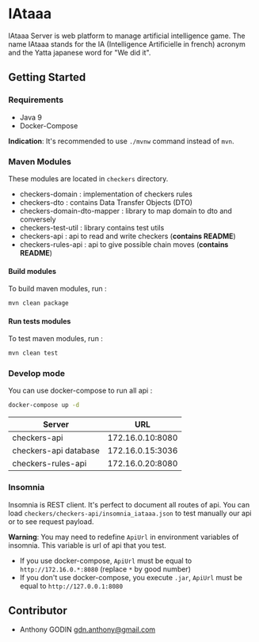 # IAtaaa

IAtaaa Server is web platform to manage artificial intelligence game. The name IAtaaa stands for the IA (Intelligence Artificielle in french) acronym and the Yatta japanese word for "We did it".

## Getting Started
### Requirements
* Java 9
* Docker-Compose

**Indication**: It's recommended to use `./mvnw` command instead of `mvn`.

### Maven Modules
These modules are located in `checkers` directory. 
* checkers-domain : implementation of checkers rules
* checkers-dto : contains Data Transfer Objects (DTO)
* checkers-domain-dto-mapper : library to map domain to dto and conversely
* checkers-test-util : library contains test utils
* checkers-api : api to read and write checkers (**contains README**)
* checkers-rules-api : api to give possible chain moves (**contains README**)

#### Build modules
To build maven modules, run :
```sh
mvn clean package
```

#### Run tests modules
To test maven modules, run :
```sh
mvn clean test
```

### Develop mode
You can use docker-compose to run all api :
```sh
docker-compose up -d
```

Server | URL
------ | ------ 
checkers-api | 172.16.0.10:8080 |
checkers-api database | 172.16.0.15:3036 |
checkers-rules-api | 172.16.0.20:8080 |

### Insomnia
Insomnia is REST client. It's perfect to document all routes of api. 
You can load `checkers/checkers-api/insomnia_iataaa.json` to test manually our api or to see request payload.

**Warning**: You may need to redefine `ApiUrl` in environment variables of insomnia. This variable is url of api that you test.
* If you use docker-compose, `ApiUrl` must be equal to `http://172.16.0.*:8080` (replace `*` by good number)
* If you don't use docker-compose, you execute `.jar`, `ApiUrl` must be equal to `http://127.0.0.1:8080`


## Contributor
* Anthony GODIN <gdn.anthony@gmail.com>
